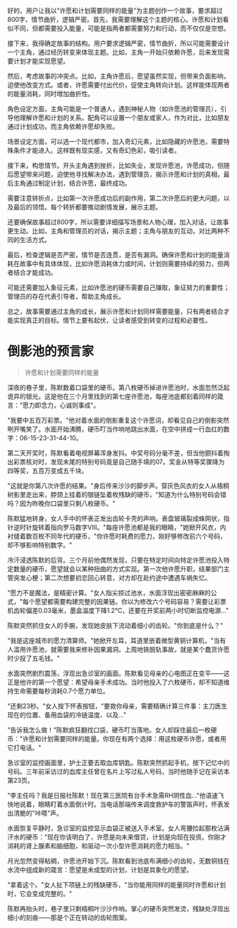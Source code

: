 <ReasoningChainRenderer>
好的，用户让我以“许愿和计划需要同样的能量”为主题创作一个故事，要求超过800字，情节曲折，逻辑严密。首先，我需要理解这个主题的核心。许愿和计划看似不同，但都需要投入能量，可能是指两者都需要努力和行动，而不仅仅是空想。

接下来，我得确定故事的结构。用户要求逻辑严密，情节曲折，所以可能需要设计一个主角，通过经历转变来体现主题。比如，主角一开始只依赖许愿，后来发现需要计划才能实现愿望。

然后，考虑故事的冲突点。比如，主角许愿后，愿望虽然实现，但带来负面影响，迫使他改变方式。或者，许愿需要付出代价，促使主角转向计划。这样能体现两者的能量消耗，同时增加曲折性。

角色设定方面，主角可能是一个普通人，遇到神秘人物（如许愿池的管理员），引导他理解许愿和计划的关系。配角可以设置一个朋友或家人，作为对比，比如朋友通过计划成功，而主角依赖许愿却失败。

场景设定方面，可以选一个现代都市，加入奇幻元素，比如隐藏的许愿池，需要特殊条件才能进入。这样既有现实感，又有奇幻色彩，吸引读者。

接下来，构思情节。开头主角遇到挫折，比如失业，发现许愿池，许愿成功，但随后愿望带来问题，迫使他寻找解决办法，遇到管理员，揭示许愿和计划的真相，最后主角通过制定计划，结合许愿，最终成功。

需要注意转折点，比如第一次许愿成功后的副作用，第二次许愿后的更大问题，以及最后的领悟。每个转折都要推动剧情发展，展示主题。

还要确保故事超过800字，所以需要详细描写场景和人物心理，加入对话，让故事更生动。比如，主角和管理员的对话，揭示主题；主角与朋友的互动，对比两种不同的生活方式。

最后，检查逻辑是否严密，情节是否连贯，是否有漏洞。确保许愿和计划的能量消耗在故事中有具体体现，比如许愿消耗体力或时间，计划则需要持续的努力，但两者结合才能成功。

可能还需要加入象征元素，比如许愿池的硬币需要自己赚取，象征努力的重要性；管理员的存在代表引导者，帮助主角成长。

总之，故事需要通过主角的成长，展示许愿和计划同样需要能量，只有两者结合才能实现真正的目标。情节上要有起伏，让读者感受到转变的过程和必要性。
</ReasoningChainRenderer>

# 倒影池的预言家

> 许愿和计划需要同样的能量

深夜的巷子里，陈默数着口袋里的硬币。第八枚硬币掉进许愿池时，水面忽然泛起诡异的银光。这是他在三个月里找到的第七座许愿池，每座池底都刻着同样的箴言："愿力即念力，心诚则事成"。

"我要中五百万彩票。"他对着水面的倒影重复这个许愿词，却看见自己的倒影突然咧开嘴笑了。水面开始沸腾，硬币叮当作响地跳出水面，在空中拼成一行血红的数字：06-15-23-31-44-10。

第二天开奖时，陈默看着电视屏幕浑身发抖。中奖号码分毫不差，但当他颤抖着掏出彩票核对时，发现末尾的特别号码竟是自己随手填的07。奖金从特等奖骤降为四等奖，五百万变成五千块。

"这就是你第八次许愿的结果。"身后传来沙沙的脚步声。穿灰色风衣的女人从梧桐树影里走出来，脖颈上挂着的银链坠着枚残缺的硬币，"知道为什么特别号码会错吗？因为昨晚你口袋里只剩八枚硬币。"

陈默猛地转身，女人手中的怀表正发出齿轮卡壳的声响。表盘玻璃裂成蛛网状，指针逆时针旋转着指向罗马数字Ⅷ。"每座许愿池都是我的眼睛，"她掀开风衣，内衬缝着数百枚不同年代的硬币，"你许愿时耗费的愿力，刚好够修改前六个号码，却不够影响特别数字。"

冷汗浸透陈默的后背。三个月前他偶然发现，只要在特定时间向特定许愿池投入特定数量的硬币，愿望就会以某种扭曲的方式实现。第一次他许愿升职，结果部门主管突发心梗；第二次想要初恋回心转意，对方却在赴约途中遭遇车祸失忆。

"愿力不是魔法，是精密计算。"女人指尖掠过池水，水面浮现出密密麻麻的公式，"每个愿望都需要构建完整的因果链。你以为修改六个号码容易？需要让彩票机齿轮偏差0.03毫米，墨盒温度下降1.2℃，还要在开奖前两小时切断监控电源..."

陈默突然抓住女人的手腕，发现她皮肤下流动着细小的齿轮。"你到底是什么？"

"我是这座城市的愿力清算师。"她掀开左耳，耳道里嵌着微型黄铜计算机，"当有人滥用许愿池，就需要我来修补因果漏洞。上周地铁脱轨事故，就是某个蠢货许愿时少投了五毛钱。"

水面突然剧烈震荡，浮现出急诊室的画面。陈默看见母亲的心电图正在变平——这正是他许的第一个愿望：希望母亲手术成功。当时他投入了六枚硬币，却不知道维持生命需要每秒消耗0.7个愿力单位。

"还剩23秒。"女人按下怀表按钮，"要救你母亲，需要精确计算三件事：主刀医生现在的位置、备用血袋的冷链温度、以及..."

"告诉我怎么做！"陈默疯狂翻找口袋，硬币叮当落地。女人却踩住最后一枚硬币："许愿和计划需要同样的能量。你现在有两个选择：用这枚硬币许愿，或者用它打电话。"

急诊室的监控画面里，护士正要去取血库钥匙。陈默突然抓起手机，按下记忆中的号码。三年前采访过的血库主任曾在名片上写过私人号码，当时他随手记在采访本第23页。

"李主任吗？我是日报社陈默！现在第三医院有台手术急需RH阴性血..."他语速飞快地说着，眼睛盯着水面倒计时。当电话那端传来调度救护车的警笛声时，怀表发出清脆的"咔嗒"声。

水面恢复平静时，急诊室的监控显示血袋正被送入手术室。女人弯腰捡起那枚沾满汗水的硬币："现在你该明白了，许愿是向未来借贷，计划是向现在投资。你刚才消耗的肾上腺素和脑细胞，和驱动一次小型许愿消耗的愿力相当。"

月光忽然变得粘稠，许愿池开始下沉。陈默看到池底布满细小的齿轮，无数铜钱在水流中组成新的箴言：愿望是未成型的计划，计划是具象化的愿望。

"拿着这个。"女人扯下项链上的残缺硬币，"当你能用同样的能量同时许愿和计划时，它会变成完整的。"

陈默再抬头时，巷子里只剩梧桐叶沙沙作响。掌心的硬币突然发烫，残缺处浮现出细小的刻痕——那是个正在转动的齿轮图案。